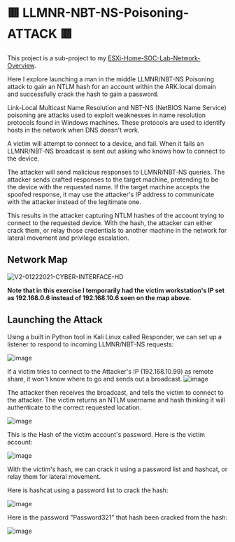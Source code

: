 # 🟥 LLMNR-NBT-NS-Poisoning-ATTACK 🟥

This project is a sub-project to my [ESXi-Home-SOC-Lab-Network-Overview](https://github.com/gervguerrero/ESXi-Home-SOC-Lab-Network-Overview).

Here I explore launching a man in the middle LLMNR/NBT-NS Poisoning attack to gain an NTLM hash for an account within the ARK.local domain and successfully crack the hash to gain a password. 

Link-Local Multicast Name Resolution and NBT-NS (NetBIOS Name Service) poisoning are attacks used to exploit weaknesses in name resolution protocols found in Windows machines. These protocols are used to identify hosts in the network when DNS doesn't work.

A victim will attempt to connect to a device, and fail. When it fails an LLMNR/NBT-NS broadcast is sent out asking who knows how to connect to the device.

The attacker will send malicious responses to LLMNR/NBT-NS queries. The attacker sends crafted responses to the target machine, pretending to be the device with the requested name. If the target machine accepts the spoofed response, it may use the attacker's IP address to communicate with the attacker instead of the legitimate one.

This results in the attacker capturing NTLM hashes of the account trying to connect to the requested device. With the hash, the attacker can either crack them, or relay those credentials to another machine in the network for lateral movement and privilege escalation. 

## Network Map
![V2-01222021-CYBER-INTERFACE-HD](https://github.com/gervguerrero/LLMNR-NBT-NS-Poisoning-ATTACK/assets/140366635/73938a13-2c11-4d82-8948-99050ec605ea)

**Note that in this exercise I temporarily had the victim workstation's IP set as 192.168.0.6 instead of 192.168.10.6 seen on the map above.**

## Launching the Attack 

Using a built in Python tool in Kali Linux called Responder, we can set up a listener to respond to incoming LLMNR/NBT-NS requests:

![image](https://github.com/gervguerrero/LLMNR-NBT-NS-Poisoning-ATTACK/assets/140366635/9a122092-889b-42e3-a40c-bab3c0c73bce)

If a victim tries to connect to the Attacker's IP (192.168.10.99) as remote share, it won't know where to go and sends out a broadcast.
![image](https://github.com/gervguerrero/LLMNR-NBT-NS-Poisoning-ATTACK/assets/140366635/6036a56e-7dc8-4fa7-beb3-1c9c6898d49c)

The attacker then receives the broadcast, and tells the victim to connect to the attacker. The victim returns an NTLM username and hash thinking it will authenticate to the correct requested location.

![image](https://github.com/gervguerrero/LLMNR-NBT-NS-Poisoning-ATTACK/assets/140366635/819f4af6-2046-47fd-b002-d62ebb46cb8d)

This is the Hash of the victim account's password. Here is the victim account:

![image](https://github.com/gervguerrero/LLMNR-NBT-NS-Poisoning-ATTACK/assets/140366635/885ebb4a-ae75-4489-b2b6-2574143d33e4)

With the victim's hash, we can crack it using a password list and hashcat, or relay them for lateral movement.

Here is hashcat using a password list to crack the hash:

![image](https://github.com/gervguerrero/LLMNR-NBT-NS-Poisoning-ATTACK/assets/140366635/bbab97af-dbec-4c78-a08e-b39f6b95f7d3)

Here is the password "Password321" that hash been cracked from the hash:

![image](https://github.com/gervguerrero/LLMNR-NBT-NS-Poisoning-ATTACK/assets/140366635/390d09a4-a432-48b4-acce-8caefd94673e)




